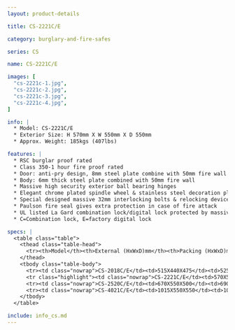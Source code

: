 ```yaml
---
layout: product-details

title: CS-2221C/E

category: burglary-and-fire-safes

series: CS

name: CS-2221C/E

images: [
  "cs-2221c-1.jpg",
  "cs-2221c-2.jpg",
  "cs-2221c-3.jpg",
  "cs-2221c-4.jpg",
]

info: |
  * Model: CS-2221C/E
  * Exterior Size: H 570mm X W 550mm X D 550mm
  * Approx. Weight: 185kgs (407lbs)

features: |
  * RSC burglar proof rated
  * Class 350-1 hour fire proof rated
  * Door: anti-pry design, 8mm steel plate combine with 50mm fire wall
  * Body: 6mm thick steel plate combined with 50mm fire wall
  * Massive high security exterior ball bearing hinges
  * Elegant chrome plated spindle wheel & stainless steel decoration plate
  * Special designed massive 32mm interlocking bolts & relocking device to superior door security
  * Paulson fire seal gives extra protection in case of fire attack
  * UL listed La Gard combination lock/digital lock protected by massive anti-drill plate
  * C=Combination lock, E=factory digital lock

specs: |
  <table class="table">
    <thead class="table-head">
      <tr><th>Model</th><th>External (HxWxD)mm</th><th>Packing (HxWxD)mm</th><th>Weight (kg)</th><th>Door (mm)</th><th>Body (mm)</th><th>20’FCL (pcs)</th></tr>
    </thead>
    <tbody class="table-body">
      <tr><td class="nowrap">CS-2018C/E</td><td>515X440X475</td><td>525X460X525</td><td>135</td><td>5</td><td>3</td><td></td></tr>
      <tr class="highlight"><td class="nowrap">CS-2221C/E</td><td>570X550X550</td><td>590X570X600</td><td>185</td><td>5</td><td>3</td><td></td></tr>
      <tr><td class="nowrap">CS-2520C/E</td><td>670X550X500</td><td>690X570X550</td><td>210</td><td>5</td><td>3</td><td></td></tr>
      <tr><td class="nowrap">CS-4021C/E</td><td>1015X550X550</td><td>1035X570X600</td><td>295</td><td>5</td><td>3</td><td></td></tr>
    </tbody>
  </table>

include: info_cs.md
---
```

